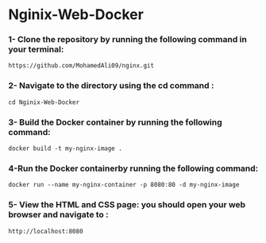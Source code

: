 # Nginix-Web-Docker
 
### 1- Clone the repository by running the following command in your terminal:  
    https://github.com/MohamedAli09/nginx.git
### 2- Navigate to the directory using the cd command :
    cd Nginix-Web-Docker
### 3- Build the Docker container by running the following command:
    docker build -t my-nginx-image .
### 4-Run the Docker containerby running the following command:
    docker run --name my-nginx-container -p 8080:80 -d my-nginx-image
### 5- View the HTML and CSS page: you should open your web browser and navigate to :
    http://localhost:8080
